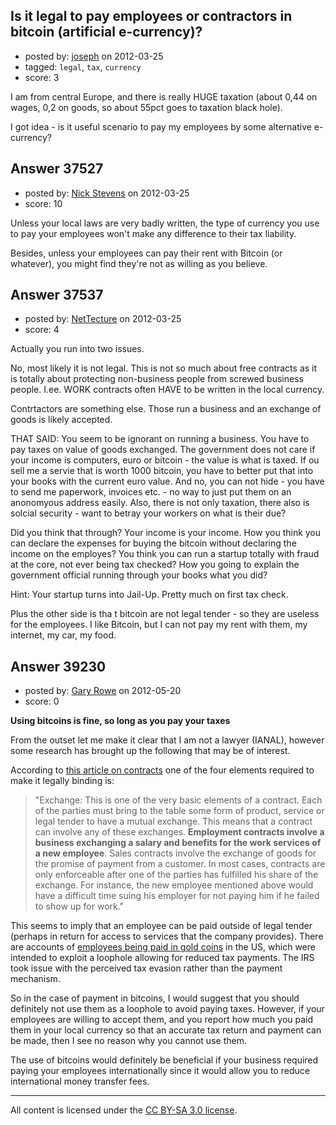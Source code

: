 ## Is it legal to pay employees or contractors in bitcoin (artificial e-currency)?

- posted by: [joseph](https://stackexchange.com/users/-1/17145-joseph) on 2012-03-25
- tagged: `legal`, `tax`, `currency`
- score: 3

I am from central Europe, and there is really HUGE taxation (about 0,44 on wages, 0,2 on goods, so about 55pct goes to taxation black hole).

I got idea - is it useful scenario to pay my employees by some alternative e-currency?


## Answer 37527

- posted by: [Nick Stevens](https://stackexchange.com/users/-1/15902-nick-stevens) on 2012-03-25
- score: 10

Unless your local laws are very badly written, the type of currency you use to pay your employees won't make any difference to their tax liability.

Besides, unless your employees can pay their rent with Bitcoin (or whatever), you might find they're not as willing as you believe.


## Answer 37537

- posted by: [NetTecture](https://stackexchange.com/users/-1/3350-nettecture) on 2012-03-25
- score: 4

Actually you run into two issues.

No, most likely it is not legal. This is not so much about free contracts as it is totally about protecting non-business people from screwed business people. I.ee. WORK contracts often HAVE to be written in the local currency.

Contrtactors are something else. Those run a business and an exchange of goods is likely accepted.

THAT SAID: You seem to be ignorant on running a business. You have to pay taxes on value of goods exchanged. The government does not care if your income is computers, euro or bitcoin - the value is what is taxed. If ou sell me a servie that is worth 1000 bitcoin, you have to better put that into your books with the current euro value. And no, you can not hide - you have to send me paperwork, invoices etc. - no way to just put them on an anonomyous address easily. Also, there is not only taxation, there also is solcial security - want to betray your workers on what is their due?

Did you think that through? Your income is your income. How you think you can declare the expenses for buying the bitcoin without declaring the income on the employes? You think you can run a startup totally with fraud at the core, not ever being tax checked? How you going to explain the government official running through your books what you did?

Hint: Your startup turns into Jail-Up. Pretty much on first tax check.

Plus the other side is tha t bitcoin are not legal tender - so they are useless for the employees. I like Bitcoin, but I can not pay my rent with them, my internet, my car, my food.


## Answer 39230

- posted by: [Gary Rowe](https://stackexchange.com/users/-1/5259-gary-rowe) on 2012-05-20
- score: 0

<p><strong>Using bitcoins is fine, so long as you pay your taxes</strong></p>

<p>From the outset let me make it clear that I am not a lawyer (IANAL), however some research has brought up the following that may be of interest.</p>

<p>According to <a href="http://www.ehow.com/list_6137118_four-elements-necessary-form-contract_.html" rel="nofollow">this article on contracts</a> one of the four elements required to make it legally binding is:</p>

<blockquote>
  <p>"Exchange: This is one of the very basic elements of a contract. Each
  of the parties must bring to the table some form of product, service
  or legal tender to have a mutual exchange. This means that a contract
  can involve any of these exchanges. <strong>Employment contracts involve a
  business exchanging a salary and benefits for the work services of a
  new employee</strong>. Sales contracts involve the exchange of goods for the
  promise of payment from a customer. In most cases, contracts are only
  enforceable after one of the parties has fulfilled his share of the
  exchange. For instance, the new employee mentioned above would have a
  difficult time suing his employer for not paying him if he failed to
  show up for work."</p>
</blockquote>

<p>This seems to imply that an employee can be paid outside of legal tender (perhaps in return for access to services that the company provides). There are accounts of <a href="http://forums.second-amendment.org/index.php?topic=3494.0;wap2" rel="nofollow">employees being paid in gold coins</a> in the US, which were intended to exploit a loophole allowing for reduced tax payments. The IRS took issue with the perceived tax evasion rather than the payment mechanism.</p>

<p>So in the case of payment in bitcoins, I would suggest that you should definitely not use them as a loophole to avoid paying taxes. However, if your employees are willing to accept them, and you report how much you paid them in your local currency so that an accurate tax return and payment can be made, then I see no reason why you cannot use them. </p>

<p>The use of bitcoins would definitely be beneficial if your business required paying your employees internationally since it would allow you to reduce international money transfer fees.  </p>




---

All content is licensed under the [CC BY-SA 3.0 license](https://creativecommons.org/licenses/by-sa/3.0/).
